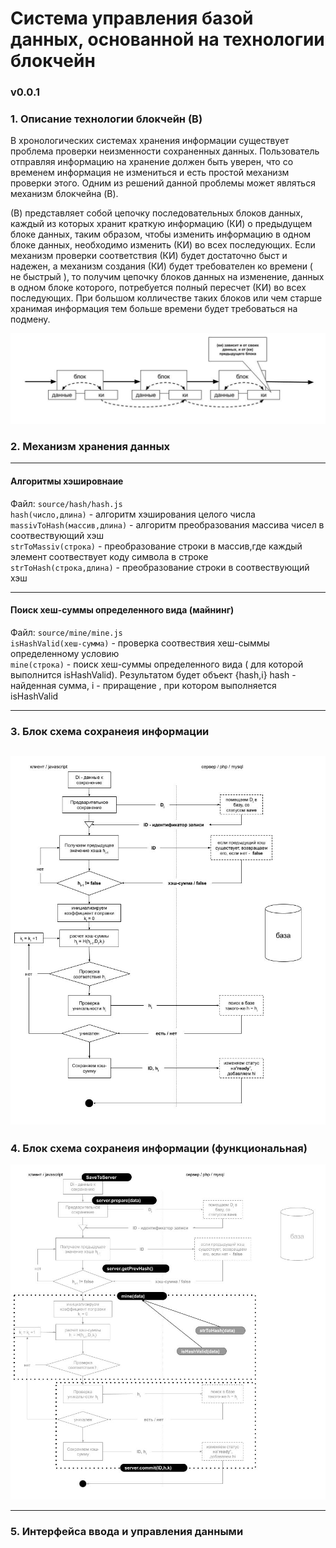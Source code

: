 
# Система управления базой данных, основанной на технологии блокчейн 
### v0.0.1
### 1. Описание технологии блокчейн (B)

В хронологических системах хранения информации существует
проблема проверки неизменности сохраненных данных. 
Пользователь отправляя информацию на хранение должен быть уверен,
что со временем информация не измениться и есть простой механизм проверки 
этого. Одним из решений данной проблемы может являться механизм блокчейна (B).

(В) представляет собой цепочку последовательных блоков данных, каждый из которых хранит 
краткую информацию (КИ) о предыдущем блоке данных, таким образом, чтобы изменить информацию
в одном блоке данных, необходимо изменить (КИ) во всех последующих. Если 
механизм проверки соответствия (КИ) будет достаточно быст и надежен,
а механизм создания (КИ) будет требователен ко времени ( не быстрый ), то получим цепочку
блоков данных на изменение, данных в одном блоке которого, потребуется полный пересчет (КИ)
во всех последующих. При большом колличестве таких блоков или чем старше хранимая информация
тем больше времени будет требоваться на подмену.

![блоки](./media/bloks.jpg)


### 2. Механизм хранения данных
---
#### Алгоритмы хэшировнаие
Файл:  `source/hash/hash.js`\
`hash(число,длина)` - алгоритм хэширования целого числа\
`massivToHash(массив,длина)` - алгоритм преобразования массива чисел в соотвествующий хэш\
`strToMassiv(строка)` - преобразование строки в массив,где каждый элемент соотвествует коду символа в строке\
`strToHash(строка,длина)` - преобразование строки в соотвествующий хэш

---
#### Поиск хеш-суммы определенного вида (майнинг)
 Файл:  `source/mine/mine.js`\
`isHashValid(хеш-сумма)` - проверка соотвествия хеш-сыммы определенному условию\
`mine(строка)` - поиск хеш-суммы определенного вида ( для которой выполнится isHashValid). Результатом 
будет объект {hash,i} hash - найденная сумма, i - приращение , при котором выполняется isHashValid

---
### 3. Блок схема сохранеия информации 

![блок-схема](./media/bs-save-info.jpg)
---
### 4. Блок схема сохранеия информации (функциональная)

![блок-схема](./media/bs-save-info-func.jpg)

---
### 5. Интерфейса ввода и управления данными


